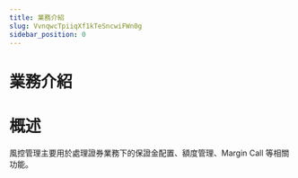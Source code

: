 ```yaml
---
title: 業務介紹
slug: VvnqwcTpiiqXf1kTeSncwiFWn0g
sidebar_position: 0
---
```



# 業務介紹

# 概述

風控管理主要用於處理證券業務下的保證金配置、額度管理、Margin Call 等相關功能。

